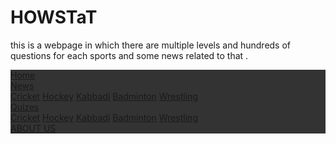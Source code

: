 # HOWSTaT
this is a webpage in which there are multiple levels and hundreds of questions for each sports and some news related to that .
<!DOCTYPE html>
<html>
<head>
  <meta charset="utf-8">
  <meta name="viewport" content="width=device-width, initial-scale=1">
  <link rel="stylesheet" href="https://maxcdn.bootstrapcdn.com/bootstrap/3.3.7/css/bootstrap.min.css">
  <script src="https://ajax.googleapis.com/ajax/libs/jquery/1.12.4/jquery.min.js"></script>
  <script src="https://maxcdn.bootstrapcdn.com/bootstrap/3.3.7/js/bootstrap.min.js"></script>
</head>
<style>
ul {
    list-style-type: none;
    margin: 0;
    padding: 0;
    overflow: hidden;
    background-color: #333;
}

li {
    float: left;
}

li a, .dropbtn {
    display: inline-block;
    color: white;
    text-align: center;
    padding: 14px 16px;
    text-decoration: none;
}

li a:hover, .dropdown:hover .dropbtn {
    background-color: red;
}

li.dropdown {
    display: inline-block;
}

.dropdown-content {
    display: none;
    position: absolute;
    background-color: #f9f9f9;
    min-width: 160px;
    box-shadow: 0px 8px 16px 0px rgba(0,0,0,0.2);
    z-index: 1;
}

.dropdown-content a {
    color: black;
    padding: 12px 16px;
    text-decoration: none;
    display: block;
    text-align: left;
}

.dropdown-content a:hover {background-color: #f1f1f1}

.dropdown:hover .dropdown-content {
    display: block;
}
</style>
</head>
<body>

<ul>
  <li><a href="#home">Home</a></li>
  <li class="dropdown">
    <a href="javascript:void(0)" class="dropbtn">News</a>
    <div class="dropdown-content">
      <a href="#">Cricket</a>
      <a href="#">Hockey</a>
      <a href="#">Kabbadi</a>
      <a href="#">Badminton</a>
      <a href="#">Wrestling</a>
    </div>
    </li>
  
  <li class="dropdown">
    <a href="javascript:void(0)" class="dropbtn">Quizes</a>
    <div class="dropdown-content">
      <a href="index1.html">Cricket</a>
      <a href="index2.html">Hockey</a>
      <a href="index3.html">Kabbadi</a>
      <a href="index4.html">Badminton</a>
      <a href="index.html">Wrestling</a>
    </div>
  </li>
  <li><a href="#">ABOUT US</a></li>
</ul>


</body>
</html>
